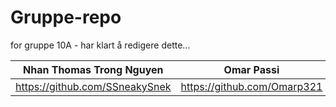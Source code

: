 # Gruppe-repo

for gruppe 10A - har klart å redigere dette...<br>

|Nhan Thomas Trong Nguyen| Omar Passi  | Samet Demirezen | Håkon Hervold |
| ----------- | ------------- | ------------- | ----------------- | 
| https://github.com/SSneakySnek | https://github.com/Omarp321 | https://github.com/sametdemirezen | https://github.com/hakonfly |
